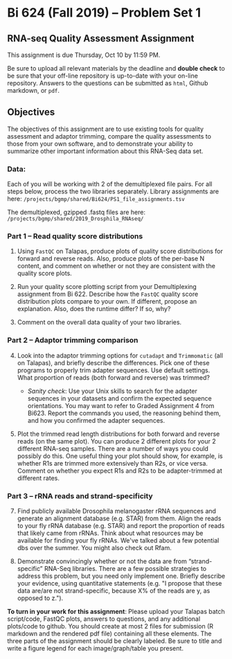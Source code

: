# Bi 624 (Fall 2019) – Problem Set 1
## RNA-seq Quality Assessment Assignment

This assignment is due Thursday, Oct 10 by 11:59 PM.

Be sure to upload all relevant materials by the deadline and **double check** to be sure that your off-line repository is up-to-date with your on-line repository. Answers to the questions can be submitted as ```html```, Github markdown, or ```pdf```.

## Objectives
The objectives of this assignment are to use existing tools for quality assessment and adaptor trimming, compare the quality assessments to those from your own software, and to demonstrate your ability to summarize other important information about this RNA-Seq data set.

### Data: 
Each of you will be working with 2 of the demultiplexed file pairs. For all steps below, process the two libraries separately. Library assignments are here: ```/projects/bgmp/shared/Bi624/PS1_file_assignments.tsv```

The demultiplexed, gzipped .fastq files are here: ```/projects/bgmp/shared/2019_Drosphila_RNAseq/```

### Part 1 – Read quality score distributions

1. Using ```FastQC``` on Talapas, produce plots of quality score distributions for forward and reverse reads. Also, produce plots of the per-base N content, and comment on whether or not they are consistent with the quality score plots.

2. Run your quality score plotting script from your Demultiplexing assignment from Bi 622. Describe how the ```FastQC``` quality score distribution plots compare to your own. If different, propose an explanation. Also, does the runtime differ? If so, why?

3. Comment on the overall data quality of your two libraries.

### Part 2 – Adaptor trimming comparison

4. Look into the adaptor trimming options for ```cutadapt``` and ```Trimmomatic``` (all on Talapas), and briefly describe the differences. Pick one of these programs to properly trim adapter sequences. Use default settings. What proportion of reads (both forward and reverse) was trimmed? 
    - *Sanity check*: Use your Unix skills to search for the adapter sequences in your datasets and confirm the expected sequence orientations. You may want to refer to Graded Assignment 4 from Bi623. Report the commands you used, the reasoning behind them, and how you confirmed the adapter sequences.
  
5. Plot the trimmed read length distributions for both forward and reverse reads (on the same plot). You can produce 2 different plots for your 2 different RNA-seq samples. There are a number of ways you could possibly do this. One useful thing your plot should show, for example, is whether R1s are trimmed more extensively than R2s, or vice versa. Comment on whether you expect R1s and R2s to be adapter-trimmed at different rates. 

### Part 3 – rRNA reads and strand-specificity
7. Find publicly available Drosophila melanogaster rRNA sequences and generate an alignment database (e.g. STAR) from them. Align the reads to your fly rRNA database (e.g. STAR) and report the proportion of reads that likely came from rRNAs. Think about what resources may be available for finding your fly rRNAs. We've talked about a few potential dbs over the summer. You might also check out Rfam.

8. Demonstrate convincingly whether or not the data are from “strand-specific” RNA-Seq libraries. There are a few possible strategies to address this problem, but you need only implement one. Briefly describe your evidence, using quantitative statements (e.g. "I propose that these data are/are not strand-specific, because X% of the reads are y, as opposed to z.").

**To turn in your work for this assignment**:
Please upload your Talapas batch script/code, FastQC plots, answers to questions, and any additional plots/code to github. You should create at most 2 files for submission (R markdown and the rendered pdf file) containing all these elements. The three parts of the assignment should be clearly labeled. Be sure to title and write a figure legend for each image/graph/table you present.
